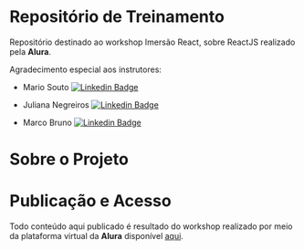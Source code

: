 # Repositório de Treinamento

Repositório destinado ao workshop Imersão React, sobre ReactJS realizado pela **Alura**.

Agradecimento especial aos instrutores:
- Mario Souto [![Linkedin Badge](https://img.shields.io/badge/-LinkedIn-blue?style=flat-square&logo=Linkedin&logoColor=white&link=https://www.linkedin.com/in/omariosouto)](https://www.linkedin.com/in/omariosouto)

- Juliana Negreiros [![Linkedin Badge](https://img.shields.io/badge/-LinkedIn-blue?style=flat-square&logo=Linkedin&logoColor=white&link=https://www.linkedin.com/in/omariosouto)](https://www.linkedin.com/in/juliananegreiros)
    
- Marco Bruno [![Linkedin Badge](https://img.shields.io/badge/-LinkedIn-blue?style=flat-square&logo=Linkedin&logoColor=white&link=https://www.linkedin.com/in/omariosouto)](https://www.linkedin.com/in/marcobrunobr)

# Sobre o Projeto


# Publicação e Acesso
Todo conteúdo aqui publicado é resultado do workshop realizado por meio da plataforma virtual  da **Alura** disponível [aqui](https://www.alura.com.br/imersao-react/).
